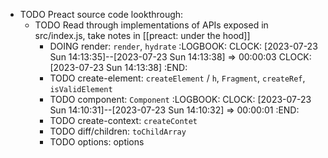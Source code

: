 - TODO Preact source code lookthrough:
	- TODO Read through implementations of APIs exposed in src/index.js, take notes in [[preact: under the hood]]
		- DOING render: `render`, `hydrate`
		  :LOGBOOK:
		  CLOCK: [2023-07-23 Sun 14:13:35]--[2023-07-23 Sun 14:13:38] =>  00:00:03
		  CLOCK: [2023-07-23 Sun 14:13:38]
		  :END:
		- TODO create-element: `createElement` / `h`, `Fragment`, `createRef`, `isValidElement`
		- TODO component: `Component`
		  :LOGBOOK:
		  CLOCK: [2023-07-23 Sun 14:10:31]--[2023-07-23 Sun 14:10:32] =>  00:00:01
		  :END:
		- TODO create-context: `createContet`
		- TODO diff/children: `toChildArray`
		- TODO options: options